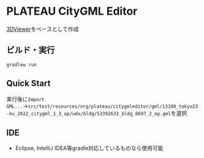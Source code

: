 # PLATEAU CityGML Editor
[3DViewer](https://github.com/chirontt/3DViewer)をベースとして作成

## ビルド・実行
```
gradlew run
```

## Quick Start
実行後に`Import GML...`→`src/test/resources/org/plateau/citygmleditor/gml/13100_tokyo23-ku_2022_citygml_1_3_op/udx/bldg/53392633_bldg_6697_2_op.gml`を選択

## IDE
- Eclipse, IntelliJ IDEA等gradle対応しているものなら使用可能

